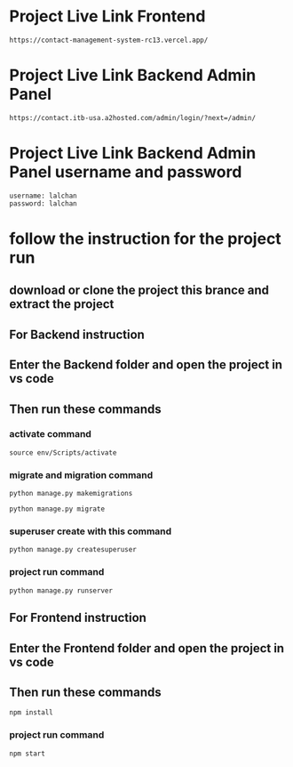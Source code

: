 # Project Live Link Frontend
```
https://contact-management-system-rc13.vercel.app/
```
# Project Live Link Backend Admin Panel
```
https://contact.itb-usa.a2hosted.com/admin/login/?next=/admin/
```
# Project Live Link Backend Admin Panel username and password
```
username: lalchan
password: lalchan
```

# follow the instruction for the project run
## download or clone the project this brance and extract the project
## For Backend instruction
## Enter the Backend folder and open the project in vs code
## Then run these commands 
### activate command
```
source env/Scripts/activate
```
### migrate and migration command
```
python manage.py makemigrations
```
```
python manage.py migrate
```
### superuser create with this command
```
python manage.py createsuperuser
```
### project run command
```
python manage.py runserver
```

## For Frontend instruction
## Enter the Frontend folder and open the project in vs code
## Then run these commands 
```
npm install
```
### project run command
```
npm start
```
